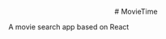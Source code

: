 <p align="center>
 <img src= "src/assets/movie.png">
</p>

<div style="text-align:center;"># MovieTime</div>


A movie search app based on React
